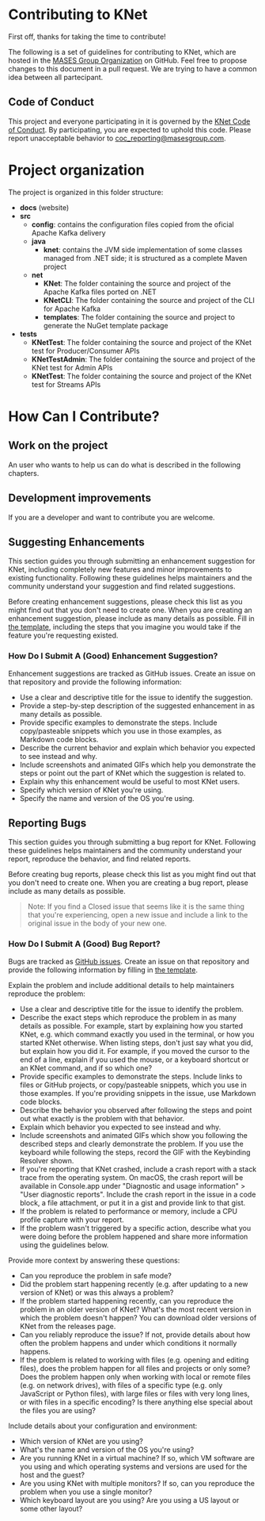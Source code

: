 # Contributing to KNet

First off, thanks for taking the time to contribute!

The following is a set of guidelines for contributing to KNet, which are hosted in the [MASES Group Organization](https://github.com/masesgroup) on GitHub. Feel free to propose changes to this document in a pull request. We are trying to have a common idea between all partecipant.

## Code of Conduct

This project and everyone participating in it is governed by the [KNet Code of Conduct](CODE_OF_CONDUCT.md). By participating, you are expected to uphold this code. Please report unacceptable behavior to [coc_reporting@masesgroup.com](mailto:coc_reporting@masesgroup.com).

# Project organization

The project is organized in this folder structure:

* **docs** (website)
* **src**
	* **config**: contains the configuration files copied from the oficial Apache Kafka delivery
	* **java**
		* **knet**: contains the JVM side implementation of some classes managed from .NET side; it is structured as a complete Maven project
	* **net**
		* **KNet**: The folder containing the source and project of the Apache Kafka files ported on .NET
		* **KNetCLI**: The folder containing the source and project of the CLI for Apache Kafka
		* **templates**: The folder containing the source and project to generate the NuGet template package
* **tests**
	* **KNetTest**: The folder containing the source and project of the KNet test for Producer/Consumer APIs
	* **KNetTestAdmin**: The folder containing the source and project of the KNet test for Admin APIs
	* **KNetTest**: The folder containing the source and project of the KNet test for Streams APIs

# How Can I Contribute?

## Work on the project

An user who wants to help us can do what is described in the following chapters. 

## Development improvements

If you are a developer and want to contribute you are welcome.

## Suggesting Enhancements

This section guides you through submitting an enhancement suggestion for KNet, including completely new features and minor improvements to existing functionality. Following these guidelines helps maintainers and the community understand your suggestion and find related suggestions.

Before creating enhancement suggestions, please check this list as you might find out that you don't need to create one. When you are creating an enhancement suggestion, please include as many details as possible. Fill in [the template](PULL_REQUEST_TEMPLATE.md), including the steps that you imagine you would take if the feature you're requesting existed.

### How Do I Submit A (Good) Enhancement Suggestion?

Enhancement suggestions are tracked as GitHub issues. Create an issue on that repository and provide the following information:

* Use a clear and descriptive title for the issue to identify the suggestion.
* Provide a step-by-step description of the suggested enhancement in as many details as possible.
* Provide specific examples to demonstrate the steps. Include copy/pasteable snippets which you use in those examples, as Markdown code blocks.
* Describe the current behavior and explain which behavior you expected to see instead and why.
* Include screenshots and animated GIFs which help you demonstrate the steps or point out the part of KNet which the suggestion is related to. 
* Explain why this enhancement would be useful to most KNet users.
* Specify which version of KNet you're using.
* Specify the name and version of the OS you're using.

## Reporting Bugs

This section guides you through submitting a bug report for KNet. Following these guidelines helps maintainers and the community understand your report, reproduce the behavior, and find related reports.

Before creating bug reports, please check this list as you might find out that you don't need to create one. When you are creating a bug report, please include as many details as possible. 

> Note: If you find a Closed issue that seems like it is the same thing that you're experiencing, open a new issue and include a link to the original issue in the body of your new one.

### How Do I Submit A (Good) Bug Report?

Bugs are tracked as [GitHub issues](https://guides.github.com/features/issues/). Create an issue on that repository and provide the following information by filling in [the template](PULL_REQUEST_TEMPLATE.md).

Explain the problem and include additional details to help maintainers reproduce the problem:

* Use a clear and descriptive title for the issue to identify the problem.
* Describe the exact steps which reproduce the problem in as many details as possible. For example, start by explaining how you started KNet, e.g. which command exactly you used in the terminal, or how you started KNet otherwise. When listing steps, don't just say what you did, but explain how you did it. For example, if you moved the cursor to the end of a line, explain if you used the mouse, or a keyboard shortcut or an KNet command, and if so which one?
* Provide specific examples to demonstrate the steps. Include links to files or GitHub projects, or copy/pasteable snippets, which you use in those examples. If you're providing snippets in the issue, use Markdown code blocks.
* Describe the behavior you observed after following the steps and point out what exactly is the problem with that behavior.
* Explain which behavior you expected to see instead and why.
* Include screenshots and animated GIFs which show you following the described steps and clearly demonstrate the problem. If you use the keyboard while following the steps, record the GIF with the Keybinding Resolver shown.
* If you're reporting that KNet crashed, include a crash report with a stack trace from the operating system. On macOS, the crash report will be available in Console.app under "Diagnostic and usage information" > "User diagnostic reports". Include the crash report in the issue in a code block, a file attachment, or put it in a gist and provide link to that gist.
* If the problem is related to performance or memory, include a CPU profile capture with your report.
* If the problem wasn't triggered by a specific action, describe what you were doing before the problem happened and share more information using the guidelines below.

Provide more context by answering these questions:

* Can you reproduce the problem in safe mode?
* Did the problem start happening recently (e.g. after updating to a new version of KNet) or was this always a problem?
* If the problem started happening recently, can you reproduce the problem in an older version of KNet? What's the most recent version in which the problem doesn't happen? You can download older versions of KNet from the releases page.
* Can you reliably reproduce the issue? If not, provide details about how often the problem happens and under which conditions it normally happens.
* If the problem is related to working with files (e.g. opening and editing files), does the problem happen for all files and projects or only some? Does the problem happen only when working with local or remote files (e.g. on network drives), with files of a specific type (e.g. only JavaScript or Python files), with large files or files with very long lines, or with files in a specific encoding? Is there anything else special about the files you are using?

Include details about your configuration and environment:

* Which version of KNet are you using? 
* What's the name and version of the OS you're using?
* Are you running KNet in a virtual machine? If so, which VM software are you using and which operating systems and versions are used for the host and the guest?
* Are you using KNet with multiple monitors? If so, can you reproduce the problem when you use a single monitor?
* Which keyboard layout are you using? Are you using a US layout or some other layout?

